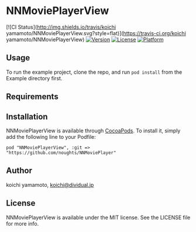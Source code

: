 # NNMoviePlayerView

[![CI Status](http://img.shields.io/travis/koichi yamamoto/NNMoviePlayerView.svg?style=flat)](https://travis-ci.org/koichi yamamoto/NNMoviePlayerView)
[![Version](https://img.shields.io/cocoapods/v/NNMoviePlayerView.svg?style=flat)](http://cocoadocs.org/docsets/NNMoviePlayerView)
[![License](https://img.shields.io/cocoapods/l/NNMoviePlayerView.svg?style=flat)](http://cocoadocs.org/docsets/NNMoviePlayerView)
[![Platform](https://img.shields.io/cocoapods/p/NNMoviePlayerView.svg?style=flat)](http://cocoadocs.org/docsets/NNMoviePlayerView)

## Usage

To run the example project, clone the repo, and run `pod install` from the Example directory first.

## Requirements

## Installation

NNMoviePlayerView is available through [CocoaPods](http://cocoapods.org). To install
it, simply add the following line to your Podfile:

    pod "NNMoviePlayerView", :git => "https://github.com/noughts/NNMoviePlayer"

## Author

koichi yamamoto, koichi@dividual.jp

## License

NNMoviePlayerView is available under the MIT license. See the LICENSE file for more info.

